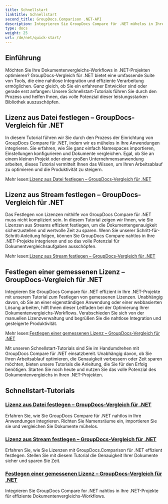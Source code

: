 ```yaml
---
title: Schnellstart
linktitle: Schnellstart
second_title: GroupDocs.Comparison .NET-API
description: Integrieren Sie GroupDocs Compare für .NET mühelos in Ihre Projekte. Lernen Sie effiziente Lizenzeinstellungsmethoden für genaue Dokumentenvergleichs-Workflows kennen.
type: docs
weight: 25
url: /de/net/quick-start/
---
```


## Einführung

Möchten Sie Ihre Dokumentenvergleichs-Workflows in .NET-Projekten optimieren? GroupDocs-Vergleich für .NET bietet eine umfassende Suite von Tools, die eine nahtlose Integration und effiziente Verarbeitung ermöglichen. Ganz gleich, ob Sie ein erfahrener Entwickler sind oder gerade erst anfangen: Unsere Schnellstart-Tutorials führen Sie durch den Prozess und helfen Ihnen, das volle Potenzial dieser leistungsstarken Bibliothek auszuschöpfen.

## Lizenz aus Datei festlegen – GroupDocs-Vergleich für .NET

In diesem Tutorial führen wir Sie durch den Prozess der Einrichtung von GroupDocs Compare für .NET, indem wir es mühelos in Ihre Anwendungen integrieren. Sie erfahren, wie Sie ganz einfach Namespaces importieren, Einstellungen konfigurieren und Dokumente vergleichen. Egal, ob Sie an einem kleinen Projekt oder einer großen Unternehmensanwendung arbeiten, dieses Tutorial vermittelt Ihnen das Wissen, um Ihren Arbeitsablauf zu optimieren und die Produktivität zu steigern.

 Mehr lesen:[Lizenz aus Datei festlegen – GroupDocs-Vergleich für .NET](./set-license-from-file/)

## Lizenz aus Stream festlegen – GroupDocs-Vergleich für .NET

Das Festlegen von Lizenzen mithilfe von GroupDocs Compare für .NET muss nicht kompliziert sein. In diesem Tutorial zeigen wir Ihnen, wie Sie Lizenzen aus Streams effizient festlegen, um die Dokumentengenauigkeit sicherzustellen und wertvolle Zeit zu sparen. Wenn Sie unserer Schritt-für-Schritt-Anleitung folgen, können Sie GroupDocs Compare nahtlos in Ihre .NET-Projekte integrieren und so das volle Potenzial für Dokumentvergleichsaufgaben ausschöpfen.

 Mehr lesen:[Lizenz aus Stream festlegen – GroupDocs-Vergleich für .NET](./set-license-from-stream/)

## Festlegen einer gemessenen Lizenz – GroupDocs-Vergleich für .NET

Integrieren Sie GroupDocs Compare für .NET effizient in Ihre .NET-Projekte mit unserem Tutorial zum Festlegen von gemessenen Lizenzen. Unabhängig davon, ob Sie an einer eigenständigen Anwendung oder einer webbasierten Lösung arbeiten, hilft Ihnen dieser Leitfaden bei der Optimierung Ihrer Dokumentenvergleichs-Workflows. Verabschieden Sie sich von der manuellen Lizenzverwaltung und begrüßen Sie die nahtlose Integration und gesteigerte Produktivität.

 Mehr lesen:[Festlegen einer gemessenen Lizenz – GroupDocs-Vergleich für .NET](./set-metered-license/)

Mit unseren Schnellstart-Tutorials sind Sie im Handumdrehen mit GroupDocs Compare für .NET einsatzbereit. Unabhängig davon, ob Sie Ihren Arbeitsablauf optimieren, die Genauigkeit verbessern oder Zeit sparen möchten, bieten unsere Tutorials die Anleitung, die Sie für den Erfolg benötigen. Starten Sie noch heute und nutzen Sie das volle Potenzial des Dokumentenvergleichs in Ihren .NET-Projekten.
## Schnellstart-Tutorials
### [Lizenz aus Datei festlegen – GroupDocs-Vergleich für .NET](./set-license-from-file/)
Erfahren Sie, wie Sie GroupDocs Compare für .NET nahtlos in Ihre Anwendungen integrieren. Richten Sie Namensräume ein, importieren Sie sie und vergleichen Sie Dokumente mühelos.
### [Lizenz aus Stream festlegen – GroupDocs-Vergleich für .NET](./set-license-from-stream/)
Erfahren Sie, wie Sie Lizenzen mit GroupDocs.Comparison für .NET effizient festlegen. Stellen Sie mit diesem Tutorial die Genauigkeit Ihrer Dokumente sicher und sparen Sie Zeit.
### [Festlegen einer gemessenen Lizenz – GroupDocs-Vergleich für .NET](./set-metered-license/)
Integrieren Sie GroupDocs Compare for .NET nahtlos in Ihre .NET-Projekte für effiziente Dokumentenvergleichs-Workflows.